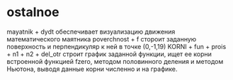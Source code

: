 # ostalnoe
mayatnik + dydt обеспечивает визуализацию движения математического маятника
poverchnost + f стороит заданную поверхность и перпендикуляр к ней в точке (0,-1,19)
KORNI + fun + prois + n1 + n2 + del_otr строит график заданной функции, ищет ее корни встроенной функцией fzero,
методом половинного деления и методом Ньютона, выводя данные корни численно и на графике.
